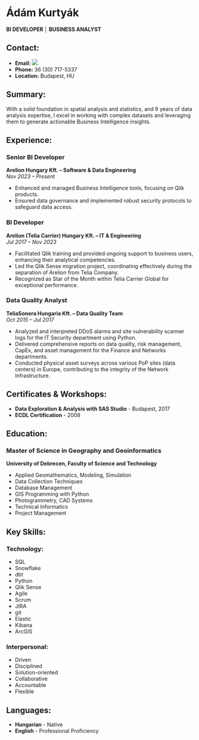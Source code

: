 # Ádám Kurtyák
**BI DEVELOPER │ BUSINESS ANALYST**

## Contact:
- **Email:** <a href="mailto:kurtyakadam@gmail.com?"><img src="https://img.shields.io/badge/gmail-%23DD0031.svg?&style=for-the-badge&logo=gmail&logoColor=white"/></a>
- **Phone:** 36 (30) 717-5337
- **Location:** Budapest, HU

## Summary:
With a solid foundation in spatial analysis and statistics, and 9 years of data analysis expertise, I excel in working with complex datasets and leveraging them to generate actionable Business Intelligence insights.

## Experience:

### Senior BI Developer
**Arelion Hungary Kft. – Software & Data Engineering**  
*Nov 2023 – Present*
- Enhanced and managed Business Intelligence tools, focusing on Qlik products.
- Ensured data governance and implemented robust security protocols to safeguard data access.

### BI Developer
**Arelion (Telia Carrier) Hungary Kft. – IT & Engineering**  
*Jul 2017 – Nov 2023*
- Facilitated Qlik training and provided ongoing support to business users, enhancing their analytical competencies.
- Led the Qlik Sense migration project, coordinating effectively during the separation of Arelion from Telia Company.
- Recognized as Star of the Month within Telia Carrier Global for exceptional performance.

### Data Quality Analyst
**TeliaSonera Hungaria Kft. – Data Quality Team**  
*Oct 2015 – Jul 2017*
- Analyzed and interpreted DDoS alarms and site vulnerability scanner logs for the IT Security department using Python.
- Delivered comprehensive reports on data quality, risk management, CapEx, and asset management for the Finance and Networks departments.
- Conducted physical asset surveys across various PoP sites (data centers) in Europe, contributing to the integrity of the Network Infrastructure.

## Certificates & Workshops:
- **Data Exploration & Analysis with SAS Studio** - Budapest, 2017
- **ECDL Certification** - 2008

## Education:

### Master of Science in Geography and Geoinformatics
**University of Debrecen, Faculty of Science and Technology**
- Applied Geomathematics, Modeling, Simulation
- Data Collection Techniques
- Database Management
- GIS Programming with Python
- Photogrammetry, CAD Systems
- Technical Informatics
- Project Management

## Key Skills:

### Technology:
- SQL
- Snowflake
- dbt
- Python
- Qlik Sense
- Agile
- Scrum
- JIRA
- git
- Elastic
- Kibana
- ArcGIS

### Interpersonal:
- Driven
- Disciplined
- Solution-oriented
- Collaborative
- Accountable
- Flexible

## Languages:
- **Hungarian** - Native
- **English** - Professional Proficiency

